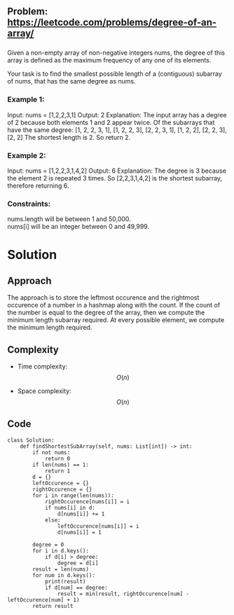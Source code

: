 ## Problem: https://leetcode.com/problems/degree-of-an-array/
### 
Given a non-empty array of non-negative integers nums, the degree of this array is defined as the maximum frequency of any one of its elements.

Your task is to find the smallest possible length of a (contiguous) subarray of nums, that has the same degree as nums.

### Example 1:
Input: nums = [1,2,2,3,1]
Output: 2
Explanation: 
The input array has a degree of 2 because both elements 1 and 2 appear twice.
Of the subarrays that have the same degree:
[1, 2, 2, 3, 1], [1, 2, 2, 3], [2, 2, 3, 1], [1, 2, 2], [2, 2, 3], [2, 2]
The shortest length is 2. So return 2.

### Example 2:
Input: nums = [1,2,2,3,1,4,2]
Output: 6
Explanation: 
The degree is 3 because the element 2 is repeated 3 times.
So [2,2,3,1,4,2] is the shortest subarray, therefore returning 6.

### Constraints:
nums.length will be between 1 and 50,000. \
nums[i] will be an integer between 0 and 49,999.

# Solution
## Approach
The approach is to store the leftmost occurence and the rightmost occurence of a number in a hashmap along with the count. If the count of the number is equal to the degree of the array, then we compute the minimum length subarray required. At every possible element, we compute the minimum length required.

## Complexity
- Time complexity:
$$O(n)$$

- Space complexity:
$$O(n)$$

## Code
```python3 []
class Solution:
    def findShortestSubArray(self, nums: List[int]) -> int:
        if not nums:
            return 0
        if len(nums) == 1:
            return 1
        d = {}
        leftOccurence = {}
        rightOccurence = {}
        for i in range(len(nums)):
            rightOccurence[nums[i]] = i
            if nums[i] in d:
                d[nums[i]] += 1
            else:
                leftOccurence[nums[i]] = i
                d[nums[i]] = 1

        degree = 0
        for i in d.keys():
            if d[i] > degree:
                degree = d[i]
        result = len(nums)
        for num in d.keys():
            print(result)
            if d[num] == degree:
                result = min(result, rightOccurence[num] - leftOccurence[num] + 1)
        return result
```
